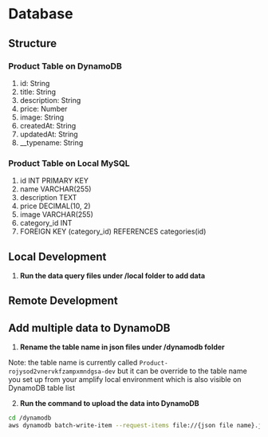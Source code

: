 # Database


## Structure


### Product Table on DynamoDB

1. id: String
2. title: String
3. description: String
4. price: Number
5. image: String
6. createdAt: String
7. updatedAt: String
8. __typename: String


### Product Table on Local MySQL

1. id INT PRIMARY KEY
2. name VARCHAR(255)
3. description TEXT
4. price DECIMAL(10, 2)
5. image VARCHAR(255)
6. category_id INT
7. FOREIGN KEY (category_id) REFERENCES categories(id)


## Local Development

1. **Run the data query files under /local folder to add data**


## Remote Development


## Add multiple data to DynamoDB

1. **Rename the table name in json files under /dynamodb folder**

Note: the table name is currently called `Product-rojysod2vnervkfzampxmndgsa-dev` but it can be override to the table name you set up from your amplify local environment which is also visible on DynamoDB table list

2. **Run the command to upload the data into DynamoDB**

```bash
cd /dynamodb
aws dynamodb batch-write-item --request-items file://{json file name}.json
```
